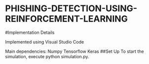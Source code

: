 # PHISHING-DETECTION-USING-REINFORCEMENT-LEARNING

#Implementation Details

Implemented using Visual Studio Code

Main dependencies:
Numpy
Tensorflow
Keras
##Set Up
To start the simulation, execute python simulation.py.
